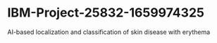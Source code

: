# IBM-Project-25832-1659974325
AI-based localization and classification of skin disease with erythema
